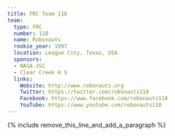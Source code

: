 ```yaml
---
title: FRC Team 118
team:
  type: FRC
  number: 118
  name: Robonauts
  rookie_year: 1997
  location: League City, Texas, USA
  sponsors:
  - NASA-JSC
  - Clear Creek H S
  links:
    Website: http://www.robonauts.org
    Twitter: https://twitter.com/robonauts118
    Facebook: https://www.facebook.com/robonauts118
    YouTube: https://www.youtube.com/robonauts118
---
```


{% include remove_this_line_and_add_a_paragraph %}